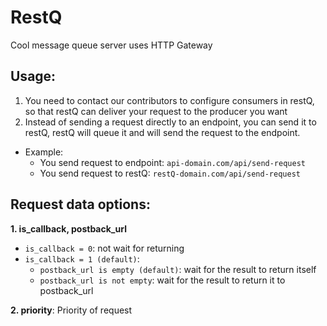 # RestQ
Cool message queue server uses HTTP Gateway
## Usage:
1. You need to contact our contributors to configure consumers in restQ, so that restQ can deliver your request to the producer you want
2. Instead of sending a request directly to an endpoint, you can send it to restQ, restQ will queue it and will send the request to the endpoint.

  - Example:
    - You send request to endpoint: ```api-domain.com/api/send-request```
    - You send request to restQ: ```restQ-domain.com/api/send-request```
## Request data options:
**1. is_callback, postback_url**
  - ```is_callback = 0```: not wait for returning
  - ```is_callback = 1 (default)```:
    - ```postback_url is empty (default)```: wait for the result to return itself
    - ```postback_url is not empty```: wait for the result to return it to postback_url
    
**2. priority**: Priority of request

